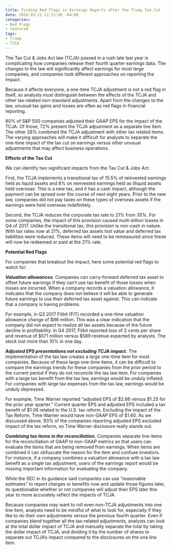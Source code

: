 ```yaml
---
title: Finding Red Flags in Earnings Reports after the Trump Tax Cut
date: 2018-03-21 12:21:00 -04:00
categories:
- Red Flags
- featured
tags:
- Trump
- TJCA
---
```


The Tax Cut & Jobs Act law (TCJA) passed in a rush late last year is complicating how companies release their fourth quarter earnings data. The changes to the law will significantly affect earnings for most large companies, and companies took different approaches on reporting the impact.

Because it affects everyone, a one-time TCJA adjustment is not a red flag in itself, so analysts must distinguish between the effects of the TCJA and other tax-related non-standard adjustments. Apart from the changes to the law, unusual tax gains and losses are often as red flags in financial reporting.

80% of S&P 500 companies adjusted their GAAP EPS for the impact of the TCJA. Of those, 72% present the TCJA adjustment as a separate line item. The other 28% combined the TCJA adjustment with other tax related items.
The varying approaches will make it difficult for analysts to separate the one-time impact of the tax cut on earnings versus other unusual adjustments that may affect business operations.

**Effects of the Tax Cut**

We can identify two significant impacts from the Tax Cut & Jobs Act.

First, the TCJA implements a transitional tax of 15.5% of reinvested earnings held as liquid assets and 8% on reinvested earnings held as illiquid assets held overseas. This is a new tax, and it has a cash impact, although the payment can be spread over the course of next eight years. Prior to the new law, companies did not pay taxes on these types of overseas assets if the earnings were held overseas indefinitely.

Second, the TCJA reduces the corporate tax rate to 21% from 35%. For some companies, the impact of this provision caused multi-billion losses in Q4 of 2017. Unlike the transitional tax, this provision is non-cash in nature. With tax rates now at 21%, deferred tax assets lost value and deferred tax liabilities were reduced. These items will need to be remeasured since these will now be redeemed or paid at the 21% rate.

**Potential Red Flags**

For companies that breakout the impact, here some potential red flags to watch for:

_**Valuation allowances.**_ Companies can carry-forward deferred tax asset to offset future earnings if they can’t use tax benefit of those losses when losses are incurred. When a company records a valuation allowance, it indicates that the company does not believe it will be able to generate future earnings to use their deferred tax asset against. This can indicate that a company is having problems.

For example, in Q3 2017 Fitbit (FIT) recorded a one-time valuation allowance change of $86 million. This was a clear indication that the company did not expect to realize all tax assets because of the future decline in profitability. In Q4 2017, Fitbit reported loss of 2 cents per share and revenue of $571 million versus $589 revenue expected by analysts. The stock lost more than 10% in one day.

_**Adjusted EPS presentations not excluding TCJA impact.**_ The implementation of the tax law creates a large one-time item for most companies. Because of these large one-time items, it can be difficult to compare the earnings trends for these companies from the prior period to the current period if they do not reconcile the tax law item. For companies with a large tax benefit from the tax law, earnings would be unduly inflated. For companies with large tax expenses from the tax law, earnings would be unduly depressed.

For example, Time Warner reported “adjusted EPS of $2.66 versus $1.25 for the prior year quarter.” Current quarter EPS and adjusted EPS included a tax benefit of $1.06 related to the U.S. tax reform. Excluding the impact of the Tax Reform, Time Warner would have non-GAAP EPS of $1.60. As we discussed above, 93% of the companies reporting adjusted EPS excluded impact of the tax reform, so Time Warner disclosure really stands out.

_**Combining tax items in the reconciliation.**_ Companies separate line items for the reconciliation of GAAP to non-GAAP metrics so that users can evaluate the items that are being removed from earnings. When items are combined it can obfuscate the reason for the item and confuse investors. For instance, if a company combines a valuation allowance with a tax law benefit as a single tax adjustment, users of the earnings report would be missing important information for evaluating the company.

While the SEC in its guidance said companies can use “reasonable estimates” to report charges or benefits now and update those figures later, its questionable whether or not companies will adjust their EPS later this year to more accurately reflect the impacts of TCJA.

Because companies may want to roll even non-TCJA adjustments into one line item, analysts need to be mindful of what to look for, especially if they like to do their own adjustments versus the previous fourth quarter. Even if companies blend together all the tax-related adjustments, analysts can look at the total dollar impact of TCJA and manually separate the total by taking the dollar impact of TCJA, and dividing it by the number of shares to separate out TCJA’s impact compared to the disclosures on the one line item.